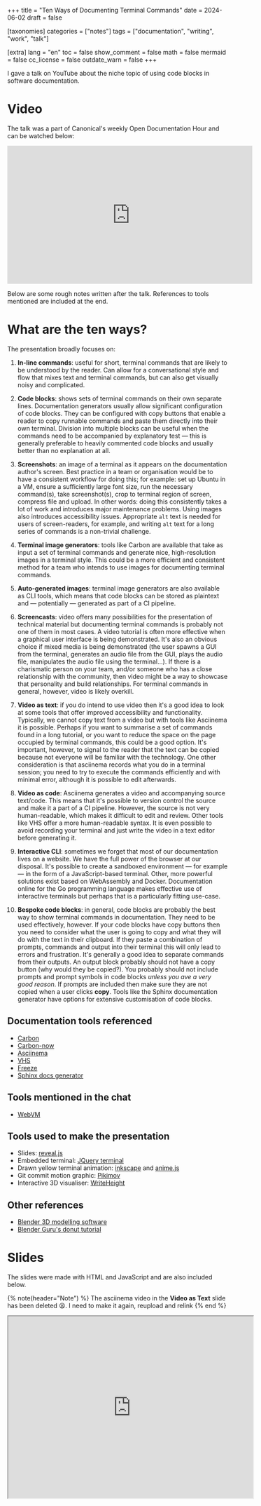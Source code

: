 +++
title = "Ten Ways of Documenting Terminal Commands"
date = 2024-06-02
draft = false

[taxonomies]
categories = ["notes"]
tags = ["documentation", "writing", "work", "talk"]

[extra]
lang = "en"
toc = false
show_comment = false
math = false
mermaid = false
cc_license = false
outdate_warn = false
+++

I gave a talk on YouTube about the niche topic of using code blocks in software documentation.

<!-- more -->

# Video

The talk was a part of Canonical's weekly Open Documentation Hour and can be watched below:

<div style="text-align: center;">
    <iframe width="560" height="315" src="https://www.youtube.com/embed/LwJMtk3Fbsg?si=nX8nL-YhqRb1kT6o" title="YouTube video player" frameborder="0" allow="accelerometer; autoplay; clipboard-write; encrypted-media; gyroscope; picture-in-picture; web-share" referrerpolicy="strict-origin-when-cross-origin" allowfullscreen></iframe>
</div>

Below are some rough notes written after the talk.
References to tools mentioned are included at the end.

# What are the ten ways?

The presentation broadly focuses on:

1. **In-line commands**: useful for short, terminal commands that are likely to be understood by the reader. Can allow for a conversational style and flow that mixes text and terminal commands, but can also get visually noisy and complicated.

2. **Code blocks**: shows sets of terminal commands on their own separate lines. Documentation generators usually allow significant configuration of code blocks. They can be configured with copy buttons that enable a reader to copy runnable commands and paste them directly into their own terminal. Division into multiple blocks can be useful when the commands need to be accompanied by explanatory test — this is generally preferable to heavily commented code blocks and usually better than no explanation at all.

3. **Screenshots**: an image of a terminal as it appears on the documentation author's screen. Best practice in a team or organisation would be to have a consistent workflow for doing this; for example: set up Ubuntu in a VM, ensure a sufficiently large font size, run the necessary command(s), take screenshot(s), crop to terminal region of screen, compress file and upload. In other words: doing this consistently takes a lot of work and introduces major maintenance problems. Using images also introduces accessibility issues. Appropriate `alt` text is needed for users of screen-readers, for example, and writing `alt` text for a long series of commands is a non-trivial challenge.

4. **Terminal image generators**: tools like Carbon are available that take as input a set of terminal commands and generate nice, high-resolution images in a terminal style. This could be a more efficient and consistent method for a team who intends to use images for documenting terminal commands.

5. **Auto-generated images**: terminal image generators are also available as CLI tools, which means that code blocks can be stored as plaintext and — potentially — generated as part of a CI pipeline.

6. **Screencasts**: video offers many possibilities for the presentation of technical material but documenting terminal commands is probably not one of them in most cases. A video tutorial is often more effective when a graphical user interface is being demonstrated. It's also an obvious choice if mixed media is being demonstrated (the user spawns a GUI from the terminal, generates an audio file from the GUI, plays the audio file, manipulates the audio file using the terminal...). If there is a charismatic person on your team, and/or someone who has a close relationship with the community, then video might be a way to showcase that personality and build relationships. For terminal commands in general, however, video is likely overkill.

7. **Video as text**: if you do intend to use video then it's a good idea to look at some tools that offer improved accessibility and functionality. Typically, we cannot copy text from a video but with tools like Asciinema it is possible. Perhaps if you want to summarise a set of commands found in a long tutorial, or you want to reduce the space on the page occupied by terminal commands, this could be a good option. It's important, however, to signal to the reader that the text can be copied because not everyone will be familiar with the technology. One other consideration is that asciinema records what you do in a terminal session; you need to try to execute the commands efficiently and with minimal error, although it is possible to edit afterwards.

8. **Video as code**: Asciinema generates a video and accompanying source text/code. This means that it's possible to version control the source and make it a part of a CI pipeline. However, the source is not very human-readable, which makes it difficult to edit and review. Other tools like VHS offer a more human-readable syntax. It is even possible to avoid recording your terminal and just write the video in a text editor before generating it.

9. **Interactive CLI**: sometimes we forget that most of our documentation lives on a website. We have the full power of the browser at our disposal. It's possible to create a sandboxed environment — for example — in the form of a JavaScript-based terminal. Other, more powerful solutions exist based on WebAssembly and Docker. Documentation online for the Go programming language makes effective use of interactive terminals but perhaps that is a particularly fitting use-case.

10. **Bespoke code blocks**: in general, code blocks are probably the best way to show terminal commands in documentation. They need to be used effectively, however. If your code blocks have copy buttons then you need to consider what the user is going to copy and what they will do with the text in their clipboard. If they paste a combination of prompts, commands and output into their terminal this will only lead to errors and frustration. It's generally a good idea to separate commands from their outputs. An output block probably should not have a copy button (why would they be copied?). You probably should not include prompts and prompt symbols in code blocks _unless you ave a very good reason_. If prompts are included then make sure they are not copied when a user clicks **copy**. Tools like the Sphinx documentation generator have options for extensive customisation of code blocks.

## Documentation tools referenced

- [Carbon](https://carbon.now.sh/)
- [Carbon-now](https://github.com/mixn/carbon-now-cli)
- [Asciinema](https://asciinema.org/)
- [VHS](https://github.com/charmbracelet/vhs)
- [Freeze](https://github.com/charmbracelet/freeze)
- [Sphinx docs generator](https://www.sphinx-doc.org/en/master/)

## Tools mentioned in the chat

- [WebVM](https://webvm.io/)

## Tools used to make the presentation

- Slides: [reveal.js](https://revealjs.com/)
- Embedded terminal: [JQuery terminal](https://terminal.jcubic.pl/)
- Drawn yellow terminal animation: [inkscape](https://inkscape.org/) and [anime.js](https://animejs.com/)
- Git commit motion graphic: [Pikimov](https://pikimov.com/)
- Interactive 3D visualiser: [WriteHeight](https://edibotopic.github.io/write-height/)

## Other references

- [Blender 3D modelling software](https://www.blender.org/) 
- [Blender Guru's donut tutorial](https://www.youtube.com/watch?v=B0J27sf9N1Y) 

# Slides

The slides were made with HTML and JavaScript and are also included below.

{% note(header="Note") %} 
The asciinema video in the **Video as Text** slide has been deleted 😫.
I need to make it again, reupload and relink
{% end %}

<div style="text-align: center;">
    <iframe width="560" height="415" src="https://edibotopic.github.io/pres-term-cmd-docs/"></iframe>
</div>
